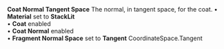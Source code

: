 <tr>
<td><strong>Coat Normal Tangent Space</strong></td>
<td>The normal, in tangent space, for the coat.</td>
<td>&#8226; <strong>Material</strong> set to <strong>StackLit</strong> <br/>&#8226; <strong>Coat</strong> enabled <br/>&#8226; <strong>Coat Normal</strong> enabled <br/>&#8226; <strong>Fragment Normal Space</strong> set to <strong>Tangent</strong></td>
<td>CoordinateSpace.Tangent</td>
</tr>
